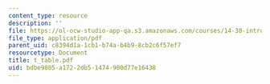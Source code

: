 ```yaml
---
content_type: resource
description: ''
file: https://ol-ocw-studio-app-qa.s3.amazonaws.com/courses/14-30-introduction-to-statistical-method-in-economics-spring-2006/bdbe9805a1722db51474900d77e16438_t_table.pdf
file_type: application/pdf
parent_uid: c8394d1a-1cb1-b74a-b4b9-8cb2c6f57ef7
resourcetype: Document
title: t_table.pdf
uid: bdbe9805-a172-2db5-1474-900d77e16438
---
```


